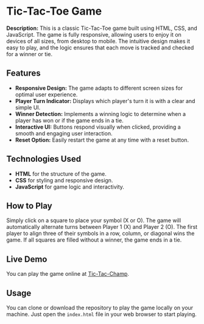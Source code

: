 # Tic-Tac-Toe Game

**Description:**
This is a classic Tic-Tac-Toe game built using HTML, CSS, and JavaScript. The game is fully responsive, allowing users to enjoy it on devices of all sizes, from desktop to mobile. The intuitive design makes it easy to play, and the logic ensures that each move is tracked and checked for a winner or tie.

## Features
- **Responsive Design:** The game adapts to different screen sizes for optimal user experience.
- **Player Turn Indicator:** Displays which player's turn it is with a clear and simple UI.
- **Winner Detection:** Implements a winning logic to determine when a player has won or if the game ends in a tie.
- **Interactive UI:** Buttons respond visually when clicked, providing a smooth and engaging user interaction.
- **Reset Option:** Easily restart the game at any time with a reset button.

## Technologies Used
- **HTML** for the structure of the game.
- **CSS** for styling and responsive design.
- **JavaScript** for game logic and interactivity.

## How to Play
Simply click on a square to place your symbol (X or O). The game will automatically alternate turns between Player 1 (X) and Player 2 (O). The first player to align three of their symbols in a row, column, or diagonal wins the game. If all squares are filled without a winner, the game ends in a tie.

## Live Demo
You can play the game online at [Tic-Tac-Champ](https://tic-tac-champ.netlify.app/).

## Usage
You can clone or download the repository to play the game locally on your machine. Just open the `index.html` file in your web browser to start playing.
